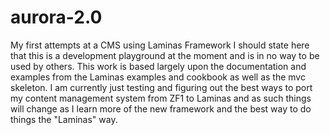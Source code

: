 # aurora-2.0
My first attempts at a CMS using Laminas Framework
I should state here that this is a development playground at the moment and is in no way to be used by others.
This work is based largely upon the documentation and examples from the Laminas examples and cookbook as well as the mvc skeleton. I am currently just testing and figuring out the best ways to port my content management system from ZF1 to Laminas and as such things will change as I learn more of the new framework and the best way to do things the "Laminas" way.
